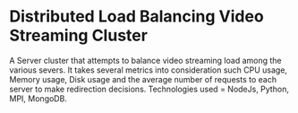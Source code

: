 # Distributed Load Balancing Video Streaming Cluster
A Server cluster that attempts to balance video streaming load among the various severs.
It takes several metrics into consideration such CPU usage, Memory usage, Disk usage and the average number of requests to each server to make redirection decisions.
Technologies used = NodeJs, Python, MPI, MongoDB.
